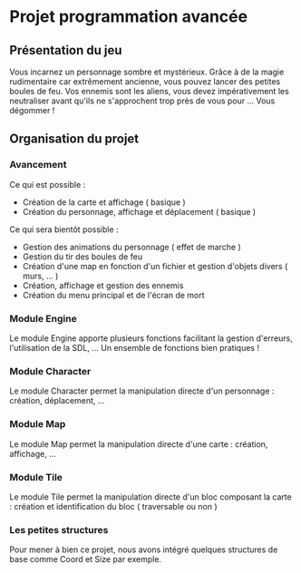 # Projet programmation avancée

## Présentation du jeu
Vous incarnez un personnage sombre et mystérieux. Grâce à de la magie rudimentaire car extrêmement ancienne, vous pouvez lancer des petites boules de feu. Vos ennemis sont les aliens, vous devez impérativement les neutraliser avant qu'ils ne s'approchent trop près de vous pour ... Vous dégommer !
  
  
## Organisation du projet
  
### Avancement
Ce qui est possible :
 - Création de la carte et affichage ( basique )
 - Création du personnage, affichage et déplacement ( basique )

Ce qui sera bientôt possible :
 - Gestion des animations du personnage ( effet de marche )
 - Gestion du tir des boules de feu
 - Création d'une map en fonction d'un fichier et gestion d'objets divers ( murs, ... )
 - Création, affichage et gestion des ennemis
 - Création du menu principal et de l'écran de mort
  
  
### Module Engine
Le module Engine apporte plusieurs fonctions facilitant la gestion d'erreurs, l'utilisation de la SDL, ... Un ensemble de fonctions bien pratiques !
  
  
### Module Character
Le module Character permet la manipulation directe d'un personnage : création, déplacement, ... 
  
  
### Module Map
Le module Map permet la manipulation directe d'une carte : création, affichage, ...
  
  
### Module Tile
Le module Tile permet la manipulation directe d'un bloc composant la carte : création et identification du bloc ( traversable ou non )
  
  
### Les petites structures
Pour mener à bien ce projet, nous avons intégré quelques structures de base comme Coord et Size par exemple.
